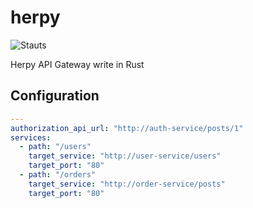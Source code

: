 # herpy

![Stauts](https://github.com/prongbang/herpy/actions/workflows/rust.yml/badge.svg)

Herpy API Gateway write in Rust

## Configuration

```yaml
---
authorization_api_url: "http://auth-service/posts/1"
services:
  - path: "/users"
    target_service: "http://user-service/users"
    target_port: "80"
  - path: "/orders"
    target_service: "http://order-service/posts"
    target_port: "80"
```
